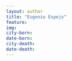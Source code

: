 ```yaml
---
layout: author
title: "Eugenio Espejo"
feature: 
img:
city-born: 
date-born: 
city-death: 
date-death:
---
```

